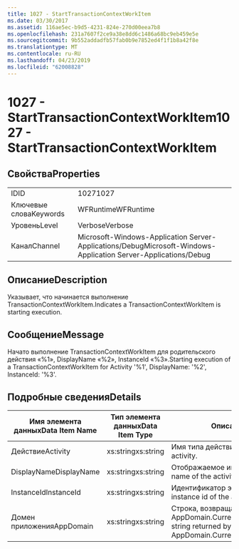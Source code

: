 ```yaml
---
title: 1027 - StartTransactionContextWorkItem
ms.date: 03/30/2017
ms.assetid: 116ae5ec-b9d5-4231-824e-270d00eea7b8
ms.openlocfilehash: 231a7607f2ce9a38e8dd6c1486a68bc9eb459e5e
ms.sourcegitcommit: 9b552addadfb57fab0b9e7852ed4f1f1b8a42f8e
ms.translationtype: MT
ms.contentlocale: ru-RU
ms.lasthandoff: 04/23/2019
ms.locfileid: "62008828"
---
```

# <a name="1027---starttransactioncontextworkitem"></a><span data-ttu-id="ab49c-102">1027 - StartTransactionContextWorkItem</span><span class="sxs-lookup"><span data-stu-id="ab49c-102">1027 - StartTransactionContextWorkItem</span></span>
## <a name="properties"></a><span data-ttu-id="ab49c-103">Свойства</span><span class="sxs-lookup"><span data-stu-id="ab49c-103">Properties</span></span>  
  
|||  
|-|-|  
|<span data-ttu-id="ab49c-104">ID</span><span class="sxs-lookup"><span data-stu-id="ab49c-104">ID</span></span>|<span data-ttu-id="ab49c-105">1027</span><span class="sxs-lookup"><span data-stu-id="ab49c-105">1027</span></span>|  
|<span data-ttu-id="ab49c-106">Ключевые слова</span><span class="sxs-lookup"><span data-stu-id="ab49c-106">Keywords</span></span>|<span data-ttu-id="ab49c-107">WFRuntime</span><span class="sxs-lookup"><span data-stu-id="ab49c-107">WFRuntime</span></span>|  
|<span data-ttu-id="ab49c-108">Уровень</span><span class="sxs-lookup"><span data-stu-id="ab49c-108">Level</span></span>|<span data-ttu-id="ab49c-109">Verbose</span><span class="sxs-lookup"><span data-stu-id="ab49c-109">Verbose</span></span>|  
|<span data-ttu-id="ab49c-110">Канал</span><span class="sxs-lookup"><span data-stu-id="ab49c-110">Channel</span></span>|<span data-ttu-id="ab49c-111">Microsoft-Windows-Application Server-Applications/Debug</span><span class="sxs-lookup"><span data-stu-id="ab49c-111">Microsoft-Windows-Application Server-Applications/Debug</span></span>|  
  
## <a name="description"></a><span data-ttu-id="ab49c-112">Описание</span><span class="sxs-lookup"><span data-stu-id="ab49c-112">Description</span></span>  
 <span data-ttu-id="ab49c-113">Указывает, что начинается выполнение TransactionContextWorkItem.</span><span class="sxs-lookup"><span data-stu-id="ab49c-113">Indicates a TransactionContextWorkItem is starting execution.</span></span>  
  
## <a name="message"></a><span data-ttu-id="ab49c-114">Сообщение</span><span class="sxs-lookup"><span data-stu-id="ab49c-114">Message</span></span>  
 <span data-ttu-id="ab49c-115">Начато выполнение TransactionContextWorkItem для родительского действия «%1», DisplayName «%2», InstanceId «%3».</span><span class="sxs-lookup"><span data-stu-id="ab49c-115">Starting execution of a TransactionContextWorkItem for Activity '%1', DisplayName: '%2', InstanceId: '%3'.</span></span>  
  
## <a name="details"></a><span data-ttu-id="ab49c-116">Подробные сведения</span><span class="sxs-lookup"><span data-stu-id="ab49c-116">Details</span></span>  
  
|<span data-ttu-id="ab49c-117">Имя элемента данных</span><span class="sxs-lookup"><span data-stu-id="ab49c-117">Data Item Name</span></span>|<span data-ttu-id="ab49c-118">Тип элемента данных</span><span class="sxs-lookup"><span data-stu-id="ab49c-118">Data Item Type</span></span>|<span data-ttu-id="ab49c-119">Описание</span><span class="sxs-lookup"><span data-stu-id="ab49c-119">Description</span></span>|  
|--------------------|--------------------|-----------------|  
|<span data-ttu-id="ab49c-120">Действие</span><span class="sxs-lookup"><span data-stu-id="ab49c-120">Activity</span></span>|<span data-ttu-id="ab49c-121">xs:string</span><span class="sxs-lookup"><span data-stu-id="ab49c-121">xs:string</span></span>|<span data-ttu-id="ab49c-122">Имя типа действия.</span><span class="sxs-lookup"><span data-stu-id="ab49c-122">The type name of the activity.</span></span>|  
|<span data-ttu-id="ab49c-123">DisplayName</span><span class="sxs-lookup"><span data-stu-id="ab49c-123">DisplayName</span></span>|<span data-ttu-id="ab49c-124">xs:string</span><span class="sxs-lookup"><span data-stu-id="ab49c-124">xs:string</span></span>|<span data-ttu-id="ab49c-125">Отображаемое имя действия.</span><span class="sxs-lookup"><span data-stu-id="ab49c-125">The display name of the activity.</span></span>|  
|<span data-ttu-id="ab49c-126">InstanceId</span><span class="sxs-lookup"><span data-stu-id="ab49c-126">InstanceId</span></span>|<span data-ttu-id="ab49c-127">xs:string</span><span class="sxs-lookup"><span data-stu-id="ab49c-127">xs:string</span></span>|<span data-ttu-id="ab49c-128">Идентификатор экземпляра действия.</span><span class="sxs-lookup"><span data-stu-id="ab49c-128">The instance id of the activity.</span></span>|  
|<span data-ttu-id="ab49c-129">Домен приложения</span><span class="sxs-lookup"><span data-stu-id="ab49c-129">AppDomain</span></span>|<span data-ttu-id="ab49c-130">xs:string</span><span class="sxs-lookup"><span data-stu-id="ab49c-130">xs:string</span></span>|<span data-ttu-id="ab49c-131">Строка, возвращаемая AppDomain.CurrentDomain.FriendlyName.</span><span class="sxs-lookup"><span data-stu-id="ab49c-131">The string returned by AppDomain.CurrentDomain.FriendlyName.</span></span>|

